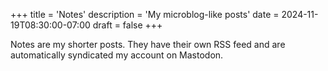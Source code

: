 +++
title = 'Notes'
description = 'My microblog-like posts'
date = 2024-11-19T08:30:00-07:00
draft = false
+++

Notes are my shorter posts. They have their own RSS feed and are automatically syndicated my account on Mastodon.